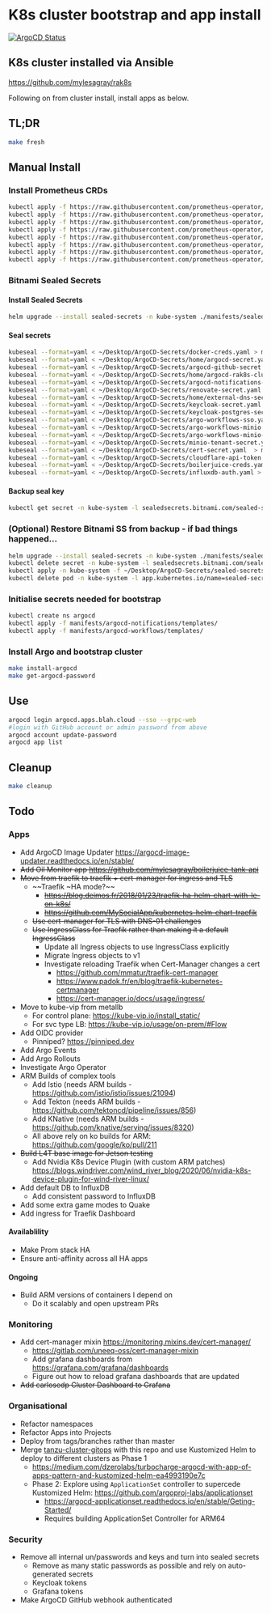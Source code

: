 # K8s cluster bootstrap and app install

[![ArgoCD Status](https://argocd.apps.blah.cloud/api/badge?name=bootstrap&revision=true)](https://argocd.apps.blah.cloud/applications/bootstrap)

## K8s cluster installed via Ansible

<https://github.com/mylesagray/rak8s>

Following on from cluster install, install apps as below.
## TL;DR

```sh
make fresh
```

## Manual Install
### Install Prometheus CRDs

```sh
kubectl apply -f https://raw.githubusercontent.com/prometheus-operator/prometheus-operator/v0.49.0/example/prometheus-operator-crd/monitoring.coreos.com_alertmanagerconfigs.yaml
kubectl apply -f https://raw.githubusercontent.com/prometheus-operator/prometheus-operator/v0.49.0/example/prometheus-operator-crd/monitoring.coreos.com_alertmanagers.yaml
kubectl apply -f https://raw.githubusercontent.com/prometheus-operator/prometheus-operator/v0.49.0/example/prometheus-operator-crd/monitoring.coreos.com_podmonitors.yaml
kubectl apply -f https://raw.githubusercontent.com/prometheus-operator/prometheus-operator/v0.49.0/example/prometheus-operator-crd/monitoring.coreos.com_probes.yaml
kubectl apply -f https://raw.githubusercontent.com/prometheus-operator/prometheus-operator/v0.49.0/example/prometheus-operator-crd/monitoring.coreos.com_prometheuses.yaml
kubectl apply -f https://raw.githubusercontent.com/prometheus-operator/prometheus-operator/v0.49.0/example/prometheus-operator-crd/monitoring.coreos.com_prometheusrules.yaml
kubectl apply -f https://raw.githubusercontent.com/prometheus-operator/prometheus-operator/v0.49.0/example/prometheus-operator-crd/monitoring.coreos.com_servicemonitors.yaml
kubectl apply -f https://raw.githubusercontent.com/prometheus-operator/prometheus-operator/v0.49.0/example/prometheus-operator-crd/monitoring.coreos.com_thanosrulers.yaml
```

### Bitnami Sealed Secrets

#### Install Sealed Secrets

```sh
helm upgrade --install sealed-secrets -n kube-system ./manifests/sealed-secrets -f manifests/sealed-secrets/values.yaml
```

#### Seal secrets

```sh
kubeseal --format=yaml < ~/Desktop/ArgoCD-Secrets/docker-creds.yaml > manifests/registry-creds/docker-creds-sealed.yaml
kubeseal --format=yaml < ~/Desktop/ArgoCD-Secrets/home/argocd-secret.yaml > manifests/argocd/templates/argocd-sealed-secret.yaml
kubeseal --format=yaml < ~/Desktop/ArgoCD-Secrets/argocd-github-secret.yaml > manifests/argocd/templates/argocd-github-sealed-secret.yaml
kubeseal --format=yaml < ~/Desktop/ArgoCD-Secrets/home/argocd-rak8s-cluster-secret.yaml > manifests/argocd/templates/argocd-rak8s-cluster-sealed-secret.yaml
kubeseal --format=yaml < ~/Desktop/ArgoCD-Secrets/argocd-notifications-secret.yaml > manifests/argocd-notifications/templates/argocd-notifications-secret-sealed.yaml
kubeseal --format=yaml < ~/Desktop/ArgoCD-Secrets/renovate-secret.yaml > manifests/renovate/templates/renovate-sealed-secret.yaml
kubeseal --format=yaml < ~/Desktop/ArgoCD-Secrets/home/external-dns-secret.yaml > manifests/external-dns/templates/external-dns-secret-sealed.yaml
kubeseal --format=yaml < ~/Desktop/ArgoCD-Secrets/keycloak-secret.yaml > manifests/keycloak/templates/keycloak-secret-sealed.yaml
kubeseal --format=yaml < ~/Desktop/ArgoCD-Secrets/keycloak-postgres-secret.yaml > manifests/keycloak/templates/keycloak-postgres-secret-sealed.yaml
kubeseal --format=yaml < ~/Desktop/ArgoCD-Secrets/argo-workflows-sso.yaml  > manifests/argocd-workflows/templates/argo-workflows-sso-sealed.yaml
kubeseal --format=yaml < ~/Desktop/ArgoCD-Secrets/argo-workflows-minio.yaml  > manifests/argocd-workflows/templates/argo-workflows-minio-sealed.yaml
kubeseal --format=yaml < ~/Desktop/ArgoCD-Secrets/argo-workflows-minio-minio.yaml  > manifests/minio-operator/templates/argo-workflows-minio-minio-sealed.yaml
kubeseal --format=yaml < ~/Desktop/ArgoCD-Secrets/minio-tenant-secret.yaml  > manifests/minio-operator/templates/minio-tenant-secret-sealed.yaml
kubeseal --format=yaml < ~/Desktop/ArgoCD-Secrets/cert-secret.yaml  > manifests/kube-prometheus-stack/templates/cert-secret-sealed.yaml
kubeseal --format=yaml < ~/Desktop/ArgoCD-Secrets/cloudflare-api-token.yaml  > manifests/cert-manager/templates/cloudflare-api-token-sealed.yaml
kubeseal --format=yaml < ~/Desktop/ArgoCD-Secrets/boilerjuice-creds.yaml > manifests/oil-monitor/boilerjuice-creds-sealed.yaml
kubeseal --format=yaml < ~/Desktop/ArgoCD-Secrets/influxdb-auth.yaml > manifests/influxdb/templates/influxdb-auth-sealed.yaml
```

#### Backup seal key

```sh
kubectl get secret -n kube-system -l sealedsecrets.bitnami.com/sealed-secrets-key -o yaml > ~/Desktop/ArgoCD-Secrets/sealed-secrets-master.key
```

### (Optional) Restore Bitnami SS from backup - if bad things happened...

```sh
helm upgrade --install sealed-secrets -n kube-system ./manifests/sealed-secrets -f manifests/sealed-secrets/values.yaml
kubectl delete secret -n kube-system -l sealedsecrets.bitnami.com/sealed-secrets-key=active
kubectl apply -n kube-system -f ~/Desktop/ArgoCD-Secrets/sealed-secrets-master.key
kubectl delete pod -n kube-system -l app.kubernetes.io/name=sealed-secrets
```

### Initialise secrets needed for bootstrap

```sh
kubectl create ns argocd
kubectl apply -f manifests/argocd-notifications/templates/
kubectl apply -f manifests/argocd-workflows/templates/
```

### Install Argo and bootstrap cluster

```sh
make install-argocd
make get-argocd-password
```

## Use

```sh
argocd login argocd.apps.blah.cloud --sso --grpc-web
#login with GitHub account or admin password from above
argocd account update-password
argocd app list
```

## Cleanup

```sh
make cleanup
```

## Todo

### Apps

* Add ArgoCD Image Updater <https://argocd-image-updater.readthedocs.io/en/stable/>
* ~~Add Oil Monitor app <https://github.com/mylesagray/boilerjuice-tank-api>~~
* ~~Move from traefik to traefik + cert-manager for ingress and TLS~~
  * ~~Traefik ~HA mode?~~
    * ~~<https://blog.deimos.fr/2018/01/23/traefik-ha-helm-chart-with-le-on-k8s/>~~
    * ~~<https://github.com/MySocialApp/kubernetes-helm-chart-traefik>~~
  * ~~Use cert-manager for TLS with DNS-01 challenges~~
  * ~~Use IngressClass for Traefik rather than making it a default IngressClass~~
    * Update all Ingress objects to use IngressClass explicitly
    * Migrate Ingress objects to v1
    * Investigate reloading Traefik when Cert-Manager changes a cert
      * <https://github.com/mmatur/traefik-cert-manager>
      * <https://www.padok.fr/en/blog/traefik-kubernetes-certmanager>
      * <https://cert-manager.io/docs/usage/ingress/>
* Move to kube-vip from metallb
  * For control plane: <https://kube-vip.io/install_static/>
  * For svc type LB: <https://kube-vip.io/usage/on-prem/#Flow>
* Add OIDC provider
  * Pinniped? <https://pinniped.dev>
* Add Argo Events
* Add Argo Rollouts
* Investigate Argo Operator
* ARM Builds of complex tools
  * Add Istio (needs ARM builds - <https://github.com/istio/istio/issues/21094>)
  * Add Tekton (needs ARM builds - <https://github.com/tektoncd/pipeline/issues/856>)
  * Add KNative (needs ARM builds - <https://github.com/knative/serving/issues/8320>)
  * All above rely on ko builds for ARM: <https://github.com/google/ko/pull/211>
* ~~Build L4T base image for Jetson testing~~
  * Add Nvidia K8s Device Plugin (with custom ARM patches) <https://blogs.windriver.com/wind_river_blog/2020/06/nvidia-k8s-device-plugin-for-wind-river-linux/>
* Add default DB to InfluxDB
  * Add consistent password to InfluxDB
* Add some extra game modes to Quake
* Add ingress for Traefik Dashboard

#### Availablility

* Make Prom stack HA
* Ensure anti-affinity across all HA apps

#### Ongoing

* Build ARM versions of containers I depend on
  * Do it scalably and open upstream PRs

### Monitoring

* Add cert-manager mixin <https://monitoring.mixins.dev/cert-manager/>
  * <https://gitlab.com/uneeq-oss/cert-manager-mixin>
  * Add grafana dashboards from <https://grafana.com/grafana/dashboards>
  * Figure out how to reload grafana dashboards that are updated
* ~~Add carlosedp Cluster Dashboard to Grafana~~

### Organisational

* Refactor namespaces
* Refactor Apps into Projects
* Deploy from tags/branches rather than master
* Merge [tanzu-cluster-gitops](https://github.com/mylesagray/tanzu-cluster-gitops) with this repo and use Kustomized Helm to deploy to different clusters as Phase 1
  * <https://medium.com/dzerolabs/turbocharge-argocd-with-app-of-apps-pattern-and-kustomized-helm-ea4993190e7c>
  * Phase 2: Explore using `ApplicationSet` controller to supercede Kustomized Helm: <https://github.com/argoproj-labs/applicationset>
    * <https://argocd-applicationset.readthedocs.io/en/stable/Geting-Started/>
    * Requires building ApplicationSet Controller for ARM64

### Security

* Remove all internal un/passwords and keys and turn into sealed secrets
  * Remove as many static passwords as possible and rely on auto-generated secrets
  * Keycloak tokens
  * Grafana tokens
* Make ArgoCD GitHub webhook authenticated

